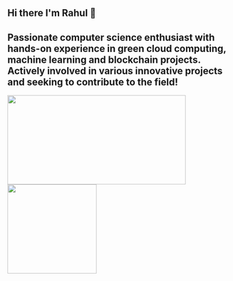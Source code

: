 ## Hi there I'm Rahul 👋


## Passionate computer science enthusiast with hands-on experience in green cloud computing, machine learning and blockchain projects. Actively involved in various innovative projects and seeking to contribute to the field!


<a href="https://github.com/anuraghazra/github-readme-stat">
  <img height=200 width = 400 align="center" src="https://github-readme-stats.vercel.app/api?username=rahulansharma682&hide=stars,prs&show_icons=true&theme=tokyonight" />
</a>
<a href="https://github.com/anuraghazra/convoychat">
  <img height=200 align="center" src="https://github-readme-stats.vercel.app/api/top-langs?username=rahulansharma682&show_icons=true&theme=tokyonight" />
</a>

